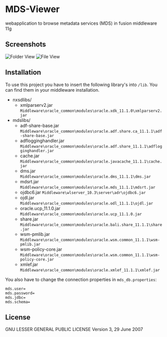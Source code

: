 MDS-Viewer
==========

webapplication to browse metadata services (MDS) in fusion middleware 11g

Screenshots
-----------
![Folder View](https://raw.github.com/stetro/MDS-Viewer/master/folder.PNG)
![File View](https://raw.github.com/stetro/MDS-Viewer/master/file.PNG)

Installation
------------
To use this project you have to insert the following library's into  ``/lib``.
You can find them in your middleware installation.

* nxsdlibs/
    * xmlparserv2.jar ``Middleware\oracle_common\modules\oracle.xdk_11.1.0\xmlparserv2.jar``
* mdslibs/
    * adf-share-base.jar ``Middleware\oracle_common\modules\oracle.adf.share.ca_11.1.1\adf-share-base.jar``
    * adflogginghandler.jar ``Middleware\oracle_common\modules\oracle.adf.share_11.1.1\adflogginghandler.jar``
    * cache.jar ``Middleware\oracle_common\modules\oracle.javacache_11.1.1\cache.jar``
    * dms.jar ``Middleware\oracle_common\modules\oracle.dms_11.1.1\dms.jar``
    * mdsrt.jar ``Middleware\oracle_common\modules\oracle.mds_11.1.1\mdsrt.jar``
    * ojdbc6.jar ``Middleware\wlserver_10.3\server\adr\ojdbc6.jar``
    * ojdl.jar ``Middleware\oracle_common\modules\oracle.odl_11.1.1\ojdl.jar``
    * oracle.ucp_11.1.0.jar ``Middleware\oracle_common\modules\oracle.ucp_11.1.0.jar``
    * share.jar ``Middleware\oracle_common\modules\oracle.bali.share_11.1.1\share.jar``
    * wsm-pmlib.jar ``Middleware\oracle_common\modules\oracle.wsm.common_11.1.1\wsm-pmlib.jar``
    * wsm-policy-core.jar ``Middleware\oracle_common\modules\oracle.wsm.common_11.1.1\wsm-policy-core.jar``
    * xmlef.jar ``Middleware\oracle_common\modules\oracle.xmlef_11.1.1\xmlef.jar``

You also have to change the connection properties in ``mds_db.properties``:

```
mds.user=
mds.password=
mds.jdbc=
mds.schema=
```

License
---------------------
GNU LESSER GENERAL PUBLIC LICENSE Version 3, 29 June 2007